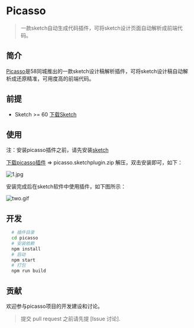 
# Picasso

> 一款sketch自动生成代码插件，可将sketch设计页面自动解析成前端代码。
## 简介

[Picasso](https://github.com/wuba/Picasso)是58同城推出的一款sketch设计稿解析插件，可将sketch设计稿自动解析成还原精准，可用度高的前端代码。

## 前提
- Sketch >= 60 [下载Sketch](https://www.sketch.com/)
## 使用
注：安装picasso插件之前，请先安装[sketch](https://www.sketch.com/)

[下载picasso插件](https://github.com/wuba/Picasso/releases/download/v2.0.17/picasso.sketchplugin.zip) => picasso.sketchplugin.zip 解压，双击安装即可，如下：

![1.jpg](https://wos.58cdn.com.cn/IjGfEdCbIlr/ishare/f3c38c05-9051-4b87-b5ad-32439b0dfed71.jpg)

安装完成后在sketch软件中使用插件，如下图所示：

![two.gif](https://wos.58cdn.com.cn/IjGfEdCbIlr/ishare/43582d7b-0d66-4cc1-b240-7ba55aaa4acctwo.gif)

## 开发
``` sh
  # 插件目录
  cd picasso
  # 安装依赖
  npm install
  # 启动
  npm start
  # 打包
  npm run build
```
## 贡献
欢迎参与picasso项目的开发建设和讨论。
> 提交 pull request 之前请先提 [Issue 讨论].
